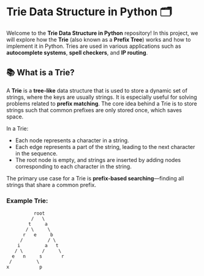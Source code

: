 # Trie Data Structure in Python 🗂️

Welcome to the **Trie Data Structure in Python** repository! In this project, we will explore how the **Trie** (also known as a **Prefix Tree**) works and how to implement it in Python. Tries are used in various applications such as **autocomplete systems**, **spell checkers**, and **IP routing**.

## 📚 What is a Trie?

A **Trie** is a **tree-like** data structure that is used to store a dynamic set of strings, where the keys are usually strings. It is especially useful for solving problems related to **prefix matching**. The core idea behind a Trie is to store strings such that common prefixes are only stored once, which saves space.

In a Trie:
- Each node represents a character in a string.
- Each edge represents a part of the string, leading to the next character in the sequence.
- The root node is empty, and strings are inserted by adding nodes corresponding to each character in the string.
  
The primary use case for a Trie is **prefix-based searching**—finding all strings that share a common prefix.

### Example Trie:

```text
          root
         /   \
        t     a
       / \     \
      r   e     b
     /         / \
    i         a   t
   / \       /     \
  e   n     s       r
 /         \
x           p
